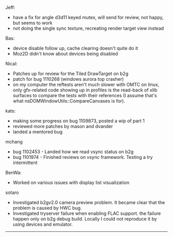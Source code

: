 Jeff:
* have a fix for angle d3d11 keyed mutex, will send for review, not happy, but seems to work
* not doing the single sync texture, recreating render target view instead



Bas:
* device disable follow up, cache clearing doesn't quite do it
* Moz2D didn't know about devices being disabled



Nical:
* Patches up for review for the Tiled DrawTarget on b2g
* patch for bug 1110268 (windows aurora top crasher)
* on my computer the reftests aren't much slower with OMTC on linux, only gfx-related code showing up in profiles is the read-back of xlib surfaces to compare the tests with their references (I assume that's what nsDOMWindowUtils::CompareCanvases is for).



kats:
* making some progress on bug 1109873, posted a wip of part 1
* reviewed more patches by mason and dvander
* landed a mentored bug



mchang
* bug 1102453 - Landed how we read vsync status on b2g
* bug 1101974 - Finished reviews on vsync framework. Testing a try intermittent



BenWa:
* Worked on various issues with display list visualization



sotaro
* Investigated b2gv2.0 camera preview problem. It became clear that the problem is caused by HWC bug.
* Investigated tryserver failure when enabling FLAC support. the failure happen only on b2g debug build. Locally I could not reproduce it by using devices and emulator.







________________


